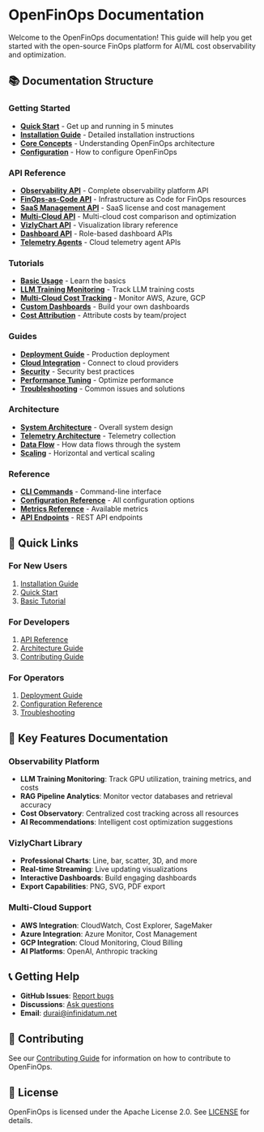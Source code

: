 # OpenFinOps Documentation

Welcome to the OpenFinOps documentation! This guide will help you get started with the open-source FinOps platform for AI/ML cost observability and optimization.

## 📚 Documentation Structure

### Getting Started
- **[Quick Start](getting-started/quickstart.md)** - Get up and running in 5 minutes
- **[Installation Guide](getting-started/installation.md)** - Detailed installation instructions
- **[Core Concepts](getting-started/concepts.md)** - Understanding OpenFinOps architecture
- **[Configuration](getting-started/configuration.md)** - How to configure OpenFinOps

### API Reference
- **[Observability API](api/observability-api.md)** - Complete observability platform API
- **[FinOps-as-Code API](api/iac-api.md)** - Infrastructure as Code for FinOps resources
- **[SaaS Management API](api/saas-api.md)** - SaaS license and cost management
- **[Multi-Cloud API](api/multicloud-api.md)** - Multi-cloud cost comparison and optimization
- **[VizlyChart API](api/vizlychart-api.md)** - Visualization library reference
- **[Dashboard API](api/dashboard-api.md)** - Role-based dashboard APIs
- **[Telemetry Agents](api/telemetry-agents.md)** - Cloud telemetry agent APIs

### Tutorials
- **[Basic Usage](tutorials/basic-usage.md)** - Learn the basics
- **[LLM Training Monitoring](tutorials/llm-monitoring.md)** - Track LLM training costs
- **[Multi-Cloud Cost Tracking](tutorials/multi-cloud.md)** - Monitor AWS, Azure, GCP
- **[Custom Dashboards](tutorials/custom-dashboards.md)** - Build your own dashboards
- **[Cost Attribution](tutorials/cost-attribution.md)** - Attribute costs by team/project

### Guides
- **[Deployment Guide](guides/deployment.md)** - Production deployment
- **[Cloud Integration](guides/cloud-integration.md)** - Connect to cloud providers
- **[Security](guides/security.md)** - Security best practices
- **[Performance Tuning](guides/performance.md)** - Optimize performance
- **[Troubleshooting](guides/troubleshooting.md)** - Common issues and solutions

### Architecture
- **[System Architecture](OBSERVABILITY_ARCHITECTURE.md)** - Overall system design
- **[Telemetry Architecture](TELEMETRY_AGENT_DEPLOYMENT.md)** - Telemetry collection
- **[Data Flow](architecture/data-flow.md)** - How data flows through the system
- **[Scaling](architecture/scaling.md)** - Horizontal and vertical scaling

### Reference
- **[CLI Commands](reference/cli.md)** - Command-line interface
- **[Configuration Reference](reference/configuration.md)** - All configuration options
- **[Metrics Reference](reference/metrics.md)** - Available metrics
- **[API Endpoints](reference/api-endpoints.md)** - REST API endpoints

## 🚀 Quick Links

### For New Users
1. [Installation Guide](getting-started/installation.md)
2. [Quick Start](getting-started/quickstart.md)
3. [Basic Tutorial](tutorials/basic-usage.md)

### For Developers
1. [API Reference](api/observability-api.md)
2. [Architecture Guide](OBSERVABILITY_ARCHITECTURE.md)
3. [Contributing Guide](../CONTRIBUTING.md)

### For Operators
1. [Deployment Guide](guides/deployment.md)
2. [Configuration Reference](reference/configuration.md)
3. [Troubleshooting](guides/troubleshooting.md)

## 🎯 Key Features Documentation

### Observability Platform
- **LLM Training Monitoring**: Track GPU utilization, training metrics, and costs
- **RAG Pipeline Analytics**: Monitor vector databases and retrieval accuracy
- **Cost Observatory**: Centralized cost tracking across all resources
- **AI Recommendations**: Intelligent cost optimization suggestions

### VizlyChart Library
- **Professional Charts**: Line, bar, scatter, 3D, and more
- **Real-time Streaming**: Live updating visualizations
- **Interactive Dashboards**: Build engaging dashboards
- **Export Capabilities**: PNG, SVG, PDF export

### Multi-Cloud Support
- **AWS Integration**: CloudWatch, Cost Explorer, SageMaker
- **Azure Integration**: Azure Monitor, Cost Management
- **GCP Integration**: Cloud Monitoring, Cloud Billing
- **AI Platforms**: OpenAI, Anthropic tracking

## 📞 Getting Help

- **GitHub Issues**: [Report bugs](https://github.com/rdmurugan/OpenFinOps/issues)
- **Discussions**: [Ask questions](https://github.com/rdmurugan/OpenFinOps/discussions)
- **Email**: durai@infinidatum.net

## 🤝 Contributing

See our [Contributing Guide](../CONTRIBUTING.md) for information on how to contribute to OpenFinOps.

## 📄 License

OpenFinOps is licensed under the Apache License 2.0. See [LICENSE](../LICENSE) for details.
